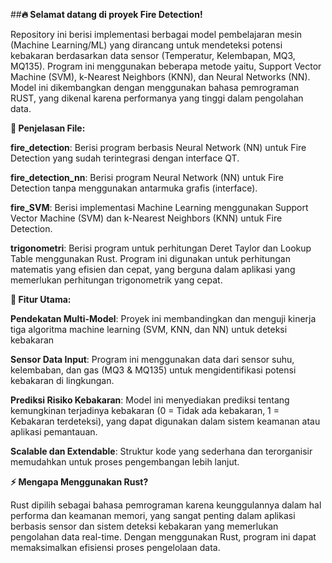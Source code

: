 ##**🔥 Selamat datang di proyek Fire Detection!**

Repository ini berisi implementasi berbagai model pembelajaran mesin (Machine Learning/ML) yang dirancang untuk mendeteksi potensi kebakaran berdasarkan data sensor (Temperatur, Kelembapan, MQ3, MQ135). Program ini menggunakan beberapa metode yaitu, Support Vector Machine (SVM), k-Nearest Neighbors (KNN), dan Neural Networks (NN). Model ini dikembangkan dengan menggunakan bahasa pemrograman RUST, yang dikenal karena performanya yang tinggi dalam pengolahan data.

**🚒 Penjelasan File:**

**fire_detection**: Berisi program berbasis Neural Network (NN) untuk Fire Detection yang sudah terintegrasi dengan interface QT.

**fire_detection_nn**: Berisi program Neural Network (NN) untuk Fire Detection tanpa menggunakan antarmuka grafis (interface).

**fire_SVM**: Berisi implementasi Machine Learning menggunakan Support Vector Machine (SVM) dan k-Nearest Neighbors (KNN) untuk Fire Detection. 

**trigonometri**: Berisi program untuk perhitungan Deret Taylor dan Lookup Table menggunakan Rust. Program ini digunakan untuk perhitungan matematis yang efisien dan cepat, yang berguna dalam aplikasi yang memerlukan perhitungan trigonometrik yang cepat.

**🌟 Fitur Utama:**

**Pendekatan Multi-Model**: Proyek ini membandingkan dan menguji kinerja tiga algoritma machine learning (SVM, KNN, dan NN) untuk deteksi kebakaran

**Sensor Data Input**: Program ini menggunakan data dari sensor suhu, kelembaban, dan gas (MQ3 & MQ135) untuk mengidentifikasi potensi kebakaran di lingkungan.

**Prediksi Risiko Kebakaran**: Model ini menyediakan prediksi tentang kemungkinan terjadinya kebakaran (0 = Tidak ada kebakaran, 1 = Kebakaran terdeteksi), yang dapat digunakan dalam sistem keamanan atau aplikasi pemantauan.

**Scalable dan Extendable**: Struktur kode yang sederhana dan terorganisir memudahkan untuk proses pengembangan lebih lanjut.

**⚡ Mengapa Menggunakan Rust?**

Rust dipilih sebagai bahasa pemrograman karena keunggulannya dalam hal performa dan keamanan memori, yang sangat penting dalam aplikasi berbasis sensor dan sistem deteksi kebakaran yang memerlukan pengolahan data real-time. Dengan menggunakan Rust, program ini dapat memaksimalkan efisiensi proses pengelolaan data.

